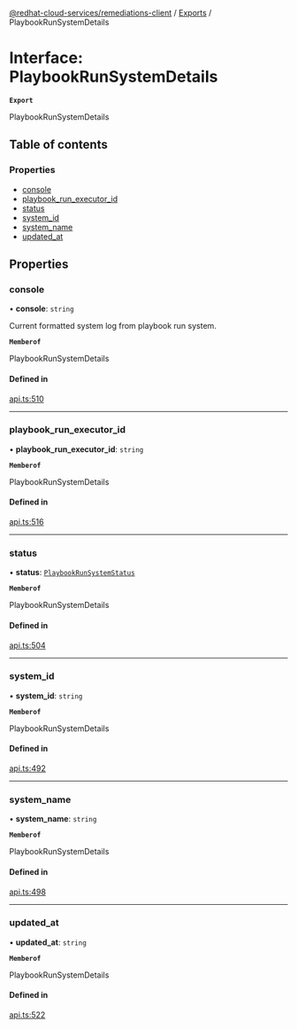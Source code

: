 [@redhat-cloud-services/remediations-client](../README.md) / [Exports](../modules.md) / PlaybookRunSystemDetails

# Interface: PlaybookRunSystemDetails

**`Export`**

PlaybookRunSystemDetails

## Table of contents

### Properties

- [console](PlaybookRunSystemDetails.md#console)
- [playbook\_run\_executor\_id](PlaybookRunSystemDetails.md#playbook_run_executor_id)
- [status](PlaybookRunSystemDetails.md#status)
- [system\_id](PlaybookRunSystemDetails.md#system_id)
- [system\_name](PlaybookRunSystemDetails.md#system_name)
- [updated\_at](PlaybookRunSystemDetails.md#updated_at)

## Properties

### console

• **console**: `string`

Current formatted system log from playbook run system.

**`Memberof`**

PlaybookRunSystemDetails

#### Defined in

[api.ts:510](https://github.com/RedHatInsights/javascript-clients/blob/main/packages/remediations/api.ts#L510)

___

### playbook\_run\_executor\_id

• **playbook\_run\_executor\_id**: `string`

**`Memberof`**

PlaybookRunSystemDetails

#### Defined in

[api.ts:516](https://github.com/RedHatInsights/javascript-clients/blob/main/packages/remediations/api.ts#L516)

___

### status

• **status**: [`PlaybookRunSystemStatus`](../enums/PlaybookRunSystemStatus.md)

**`Memberof`**

PlaybookRunSystemDetails

#### Defined in

[api.ts:504](https://github.com/RedHatInsights/javascript-clients/blob/main/packages/remediations/api.ts#L504)

___

### system\_id

• **system\_id**: `string`

**`Memberof`**

PlaybookRunSystemDetails

#### Defined in

[api.ts:492](https://github.com/RedHatInsights/javascript-clients/blob/main/packages/remediations/api.ts#L492)

___

### system\_name

• **system\_name**: `string`

**`Memberof`**

PlaybookRunSystemDetails

#### Defined in

[api.ts:498](https://github.com/RedHatInsights/javascript-clients/blob/main/packages/remediations/api.ts#L498)

___

### updated\_at

• **updated\_at**: `string`

**`Memberof`**

PlaybookRunSystemDetails

#### Defined in

[api.ts:522](https://github.com/RedHatInsights/javascript-clients/blob/main/packages/remediations/api.ts#L522)

